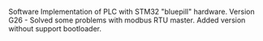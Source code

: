Software Implementation of PLC with STM32 "bluepill" hardware.
Version G26 -
Solved some problems with modbus RTU master.
Added version  without support bootloader.